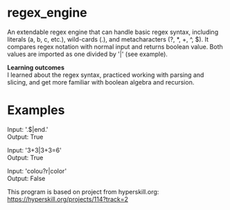 # regex_engine  
An extendable regex engine that can handle basic regex syntax, including literals (a, b, c, etc.), wild-cards (.), and metacharacters (?, *, +, ^, $). It compares regex notation with normal input and returns boolean value. Both values are imported as one divided by '|' (see example). 
  
**Learning outcomes**  
I learned about the regex syntax, practiced working with parsing and slicing, and get more familiar with boolean algebra and recursion.  

# Examples  
Input:  '\.$|end.'    
Output:  True  

Input:  '3\+3|3+3=6'  
Output:  True    

Input:  'colou\?r|color'    
Output:  False    


This program is based on project from hyperskill.org: https://hyperskill.org/projects/114?track=2    

